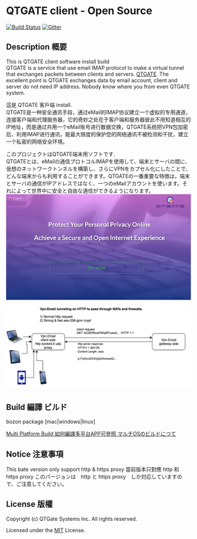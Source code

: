 # QTGATE client - Open Source
[![Build Status](https://travis-ci.org/QTGate/QTGate-Desktop-Client.svg?branch=master)](https://travis-ci.org/QTGate/QTGate-Desktop-Client)
[![Gitter](https://img.shields.io/badge/chat-on%20gitter-blue.svg)](https://gitter.im/QTGate/Lobby)

## Description 概要

This is QTGATE client software install build  
QTGATE is a service that use email IMAP protocol to make a virtual tunnel that exchanges packets between clients and servers. [QTGATE](https://www.qtgate.com).
The excellent point is QTGATE exchanges data by email account, client and server do not need IP address. Nobody know where you from even QTGATE system.

這是 QTGATE 客戶端 install.  
QTGATE是一种安全通讯手段，通过eMail的IMAP协议建立一个虚拟的专用通道，连接客户端和代理服务器，它的奇妙之处在于客户端和服务器彼此不用知道相互的IP地址，而是通过共用一个eMail账号进行数据交换，QTGATE系统把VPN包加密后，利用IMAP进行通讯，能最大限度的保护您的网络通讯不被检测和干扰，建立一个私密的网络安全环境。

このプロジェクトはQTGATE端末用ソフトです.  
QTGATEとは、eMailの通信プロトコルIMAPを使用して、端末とサーバの間に、仮想のネットワークトンネルを構築し、さらにVPNをカプセル化にしたことで、どんな端末からも利用することができます。QTGATEの一番重要な特徴は，端末とサーバの通信がIPアドレスではなく、一つのeMailアカウントを使います。それによって世界中に安全と自由な通信ができるようになります。
![http protocol](/resources/startScreen.jpg?raw=true)

![http protocol](/resources/vpn.email11.jpg?raw=true)


## Build 編譯 ビルド

bozon package [mac|windows|linux]

[Multi Platform Build 如何編譯多平台APP可參照 マルチOSのビルドにつて](https://github.com/electron-userland/electron-builder/wiki/Multi-Platform-Build)

## Notice 注意事項 

This bate version only support http & https proxy
當前版本只對應 http 和 https proxy
このパージョンは　http と https proxy　しか対応していますので、ご注意してください。

## License 版權 

Copyright (c) QTGate Systems Inc. All rights reserved.

Licensed under the [MIT](LICENSE) License.